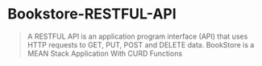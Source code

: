 # Bookstore-RESTFUL-API
> A RESTFUL API is an application program interface (API) that uses HTTP requests to GET, PUT, POST and DELETE data.
> BookStore is a MEAN Stack Application With CURD Functions
